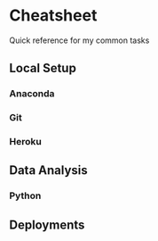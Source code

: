 # Cheatsheet
Quick reference for my common tasks

## Local Setup
### Anaconda

### Git

### Heroku


## Data Analysis
### Python



## Deployments


